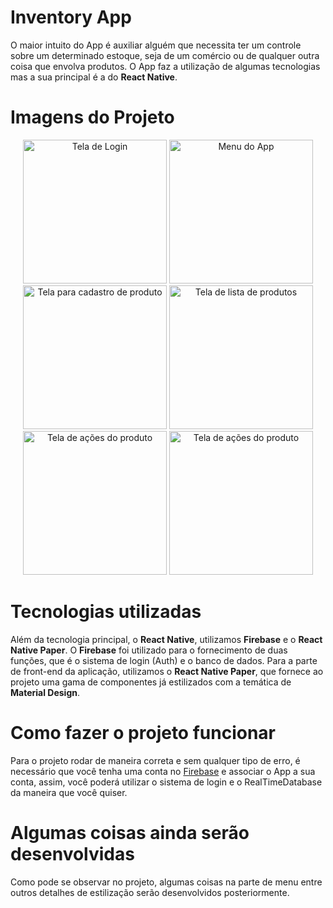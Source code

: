# Inventory App
O maior intuito do App é auxiliar alguém que necessita ter um controle sobre um determinado estoque, seja de um comércio ou de qualquer outra coisa que envolva produtos. O App faz a utilização de algumas tecnologias mas a sua principal é a do <b>React Native</b>.

# Imagens do Projeto
<p align="center">
<img src="https://i.imgur.com/6k674C8.jpg" width="230" alt="Tela de Login" />
<img src="https://i.imgur.com/qgP2SGp.jpg" width="230" alt="Menu do App" />
<img src="https://i.imgur.com/Pn3OZel.jpg" width="230" alt="Tela para cadastro de produto" />
<img src="https://i.imgur.com/lp4Op1z.jpg" width="230" alt="Tela de lista de produtos" />
<img src="https://i.imgur.com/o2ezEyf.jpg" width="230" alt="Tela de ações do produto" />
<img src="https://i.imgur.com/8LlywWo.jpg" width="230" alt="Tela de ações do produto" />
</p>

# Tecnologias utilizadas
Além da tecnologia principal, o <b>React Native</b>, utilizamos <b>Firebase</b> e o <b>React Native Paper</b>. O <b>Firebase</b> foi utilizado para o fornecimento de duas funções, que é o sistema de login (Auth) e o banco de dados. Para a parte de front-end da aplicação, utilizamos o <b>React Native Paper</b>, que fornece ao projeto uma gama de componentes já estilizados com a temática de <b>Material Design</b>.

# Como fazer o projeto funcionar
Para o projeto rodar de maneira correta e sem qualquer tipo de erro, é necessário que você tenha uma conta no [Firebase](firebase.com) e associar o App a sua conta, assim, você poderá utilizar o sistema de login e o RealTimeDatabase da maneira que você quiser.

# Algumas coisas ainda serão desenvolvidas
Como pode se observar no projeto, algumas coisas na parte de menu entre outros detalhes de estilização serão desenvolvidos posteriormente.
